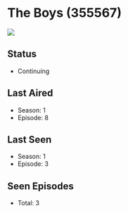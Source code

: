 # The Boys (355567)

<img src="https://dg31sz3gwrwan.cloudfront.net/poster/355567/1337843-0-optimized.jpg" />

## Status
* Continuing
## Last Aired
* Season: 1
* Episode: 8
## Last Seen
* Season: 1
* Episode: 3
## Seen Episodes
* Total: 3
